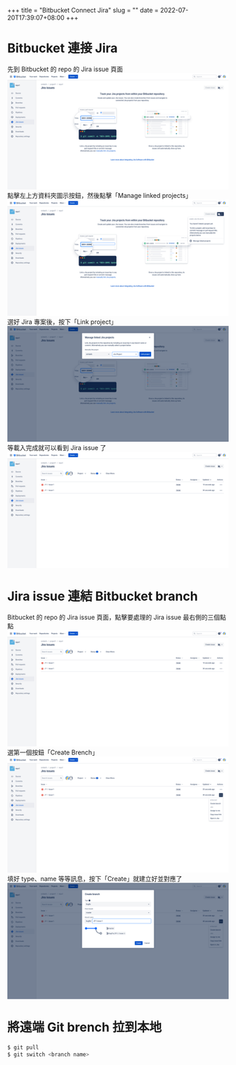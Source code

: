 +++
title = "Bitbucket Connect Jira"
slug = ""
date = 2022-07-20T17:39:07+08:00
+++

# Bitbucket 連接 Jira
先到 Bitbucket 的 repo 的 Jira issue 頁面
![1](./1.png)
點擊左上方資料夾圖示按鈕，然後點擊「Manage linked projects」
![2](./2.png)
選好 Jira 專案後，按下「Link project」
![3](./3.png)
等載入完成就可以看到 Jira issue 了
![4](./4.png)

# Jira issue 連結 Bitbucket branch
Bitbucket 的 repo 的 Jira issue 頁面，點擊要處理的 Jira issue 最右側的三個點點
![4](./4.png)
選第一個按鈕「Create Brench」
![5](./5.png)
填好 type、name 等等訊息，按下「Create」就建立好並對應了
![6](./6.png)

# 將遠端 Git brench 拉到本地
```sh 
$ git pull 
$ git switch <branch name>
```
